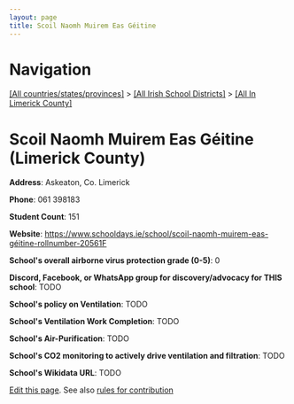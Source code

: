```yaml
---
layout: page
title: Scoil Naomh Muirem Eas Géitine
---
```

# Navigation

[[All countries/states/provinces]](../../..) > [[All Irish School Districts]](../..) > [[All In Limerick County]](..)

# Scoil Naomh Muirem Eas Géitine (Limerick County)

**Address**: Askeaton, Co. Limerick

**Phone**: 061 398183

**Student Count**: 151

**Website**: <https://www.schooldays.ie/school/scoil-naomh-muirem-eas-géitine-rollnumber-20561F>

**School's overall airborne virus protection grade (0-5)**: 0

**Discord, Facebook, or WhatsApp group for discovery/advocacy for THIS school**: TODO

**School's policy on Ventilation**: TODO

**School's Ventilation Work Completion**: TODO

**School's Air-Purification**: TODO

**School's CO2 monitoring to actively drive ventilation and filtration**: TODO

**School's Wikidata URL**: TODO


[Edit this page](https://github.com/ventilate-schools/Ireland/edit/main/./Limerick_County/Scoil_Naomh_Muirem_Eas_Géitine.md). See also [rules for contribution](../../../contribution-rules/)